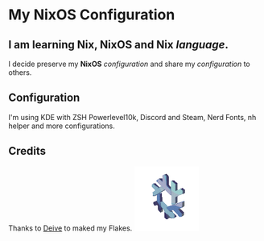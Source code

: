 # My **NixOS** Configuration
## I am learning **Nix**, **NixOS** and **Nix** *language*.
I decide preserve my **NixOS** *configuration* and share my *configuration* to others.
## Configuration
I'm using KDE with ZSH Powerlevel10k, Discord and Steam, Nerd Fonts, nh helper and more configurations.
## Credits
Thanks to [Deive](https://github.com/HavanaHL) to maked my Flakes.
![NixOS logo animated](./Assets/Images/nixos.gif)
